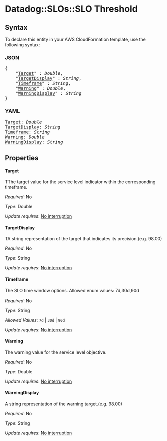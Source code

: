 # Datadog::SLOs::SLO Threshold

## Syntax

To declare this entity in your AWS CloudFormation template, use the following syntax:

### JSON

<pre>
{
    "<a href="#target" title="Target">Target</a>" : <i>Double</i>,
    "<a href="#targetdisplay" title="TargetDisplay">TargetDisplay</a>" : <i>String</i>,
    "<a href="#timeframe" title="Timeframe">Timeframe</a>" : <i>String</i>,
    "<a href="#warning" title="Warning">Warning</a>" : <i>Double</i>,
    "<a href="#warningdisplay" title="WarningDisplay">WarningDisplay</a>" : <i>String</i>
}
</pre>

### YAML

<pre>
<a href="#target" title="Target">Target</a>: <i>Double</i>
<a href="#targetdisplay" title="TargetDisplay">TargetDisplay</a>: <i>String</i>
<a href="#timeframe" title="Timeframe">Timeframe</a>: <i>String</i>
<a href="#warning" title="Warning">Warning</a>: <i>Double</i>
<a href="#warningdisplay" title="WarningDisplay">WarningDisplay</a>: <i>String</i>
</pre>

## Properties

#### Target

TThe target value for the service level indicator within the corresponding timeframe.

_Required_: No

_Type_: Double

_Update requires_: [No interruption](https://docs.aws.amazon.com/AWSCloudFormation/latest/UserGuide/using-cfn-updating-stacks-update-behaviors.html#update-no-interrupt)

#### TargetDisplay

TA string representation of the target that indicates its precision.(e.g. 98.00)

_Required_: No

_Type_: String

_Update requires_: [No interruption](https://docs.aws.amazon.com/AWSCloudFormation/latest/UserGuide/using-cfn-updating-stacks-update-behaviors.html#update-no-interrupt)

#### Timeframe

The SLO time window options. Allowed enum values: 7d,30d,90d

_Required_: No

_Type_: String

_Allowed Values_: <code>7d</code> | <code>30d</code> | <code>90d</code>

_Update requires_: [No interruption](https://docs.aws.amazon.com/AWSCloudFormation/latest/UserGuide/using-cfn-updating-stacks-update-behaviors.html#update-no-interrupt)

#### Warning

The warning value for the service level objective.

_Required_: No

_Type_: Double

_Update requires_: [No interruption](https://docs.aws.amazon.com/AWSCloudFormation/latest/UserGuide/using-cfn-updating-stacks-update-behaviors.html#update-no-interrupt)

#### WarningDisplay

A string representation of the warning target.(e.g. 98.00)

_Required_: No

_Type_: String

_Update requires_: [No interruption](https://docs.aws.amazon.com/AWSCloudFormation/latest/UserGuide/using-cfn-updating-stacks-update-behaviors.html#update-no-interrupt)

